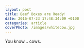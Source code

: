 ```yaml
---
layout: post
title: Beef Boxes are Ready!
date: 2016-07-23 17:48:34:09 +0100
categories: article
coverPhoto: /images/whitecow.jpg
---
```


You know... cows.
